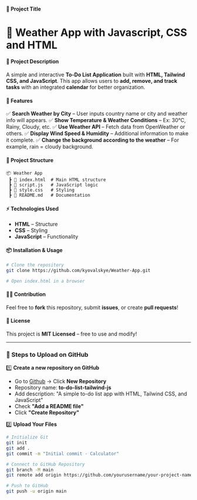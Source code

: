 
#### **📌 Project Title**  
# 📝 Weather App with Javascript, CSS and HTML

#### **📄 Project Description**  
A simple and interactive **To-Do List Application** built with **HTML, Tailwind CSS, and JavaScript**. This app allows users to **add, remove, and track tasks** with an integrated **calendar** for better organization.  

#### **🚀 Features**  
✅ **Search Weather by City** – User inputs country name or city and weather info will appears.
✅ **Show Temperature & Weather Conditions** – Ex: 30°C, Rainy, Cloudy, etc.
✅ **Use Weather API** – Fetch data from OpenWeather or others.
✅ **Display Wind Speed ​​& Humidity** – Additional information to make it complete.
✅ **Change the background according to the weather** – For example, rain = cloudy background.

#### **📂 Project Structure**  
```
📦 Weather App
 ┣ 📜 index.html  # Main HTML structure
 ┣ 📜 script.js   # JavaScript logic
 ┣ 📜 style.css   # Styling
 ┣ 📜 README.md   # Documentation
```  

#### **⚡ Technologies Used**  
- **HTML** – Structure  
- **CSS** – Styling  
- **JavaScript** – Functionality  

#### **📦 Installation & Usage**  
```bash
# Clone the repository
git clone https://github.com/kyovalskye/Weather-App.git

# Open index.html in a browser
```

#### **👨‍💻 Contribution**  
Feel free to **fork** this repository, submit **issues**, or create **pull requests**!  

#### **📜 License**  
This project is **MIT Licensed** – free to use and modify!  

---

### **📌 Steps to Upload on GitHub**  

1️⃣ **Create a new repository on GitHub**  
- Go to [Github](https://github.com/) → Click **New Repository**  
- Repository name: **to-do-list-tailwind-js**  
- Add description: "A simple to-do list app with HTML, Tailwind CSS, and JavaScript"  
- Check **"Add a README file"**  
- Click **"Create Repository"**  

2️⃣ **Upload Your Files**  
```bash
# Initialize Git
git init
git add .
git commit -m "Initial commit - Calculator"

# Connect to GitHub Repository
git branch -M main
git remote add origin https://github.com/yourusername/your-project-name.git

# Push to GitHub
git push -u origin main
```
